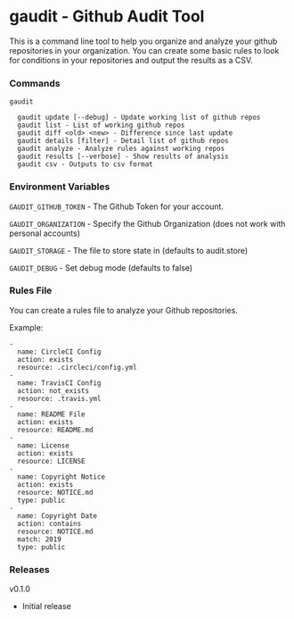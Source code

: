 # gaudit - Github Audit Tool

This is a command line tool to help you organize and analyze your github
repositories in your organization. You can create some basic rules to look
for conditions in your repositories and output the results as a CSV.


### Commands

```
gaudit

  gaudit update [--debug] - Update working list of github repos
  gaudit list - List of working github repos
  gaudit diff <old> <new> - Difference since last update
  gaudit details [filter] - Detail list of github repos
  gaudit analyze - Analyze rules against working repos
  gaudit results [--verbose] - Show results of analysis
  gaudit csv - Outputs to csv format
```


### Environment Variables

`GAUDIT_GITHUB_TOKEN` - The Github Token for your account.

`GAUDIT_ORGANIZATION` - Specify the Github Organization (does not work with personal accounts)

`GAUDIT_STORAGE` - The file to store state in (defaults to audit.store)

`GAUDIT_DEBUG` - Set debug mode (defaults to false)


### Rules File

You can create a rules file to analyze your Github repositories.

Example:
```
-
  name: CircleCI Config
  action: exists
  resource: .circleci/config.yml
-
  name: TravisCI Config
  action: not_exists
  resource: .travis.yml
-
  name: README File
  action: exists
  resource: README.md
-
  name: License
  action: exists
  resource: LICENSE
-
  name: Copyright Notice
  action: exists
  resource: NOTICE.md
  type: public
-
  name: Copyright Date
  action: contains
  resource: NOTICE.md
  match: 2019
  type: public
```


### Releases

v0.1.0
- Initial release
